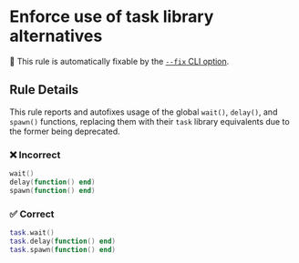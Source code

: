 # Enforce use of task library alternatives

🔧 This rule is automatically fixable by the [`--fix` CLI option](https://eslint.org/docs/latest/user-guide/command-line-interface#--fix).

<!-- end auto-generated rule header -->
<!-- Do not manually modify this header. Run: `npm run eslint-docs` -->

## Rule Details

This rule reports and autofixes usage of the global `wait()`, `delay()`, and
`spawn()` functions, replacing them with their `task` library equivalents due to
the former being deprecated.

### ❌ Incorrect

```lua
wait()
delay(function() end)
spawn(function() end)
```

### ✅ Correct

```lua
task.wait()
task.delay(function() end)
task.spawn(function() end)
```
